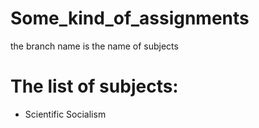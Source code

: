 # Some_kind_of_assignments
the branch name is the name of subjects
# The list of subjects:
  -  Scientific Socialism 
